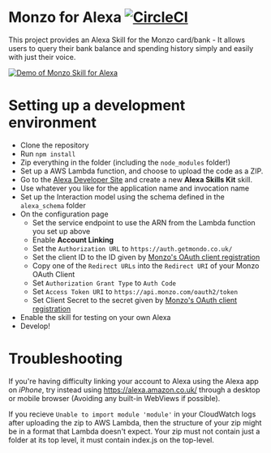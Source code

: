 # Monzo for Alexa [![CircleCI](https://circleci.com/gh/Geit/alexa-monzo.svg?style=svg)](https://circleci.com/gh/Geit/alexa-monzo)
This project provides an Alexa Skill for the Monzo card/bank - It allows users to query their bank balance and spending history simply and easily with just their voice.

[![Demo of Monzo Skill for Alexa](http://img.youtube.com/vi/_CUqqCOAV6s/0.jpg)](http://www.youtube.com/watch?v=_CUqqCOAV6s)

# Setting up a development environment
- Clone the repository
- Run `npm install`
- Zip everything in the folder (including the `node_modules` folder!)
- Set up a AWS Lambda function, and choose to upload the code as a ZIP.
- Go to the [Alexa Developer Site](https://developer.amazon.com/edw/home.html) and create a new **Alexa Skills Kit** skill.
- Use whatever you like for the application name and invocation name
- Set up the Interaction model using the schema defined in the `alexa_schema` folder
- On the configuration page
    - Set the service endpoint to use the ARN from the Lambda function you set up above
    - Enable **Account Linking**
    - Set the `Authorization URL` to `https://auth.getmondo.co.uk/`
    - Set the client ID to the ID given by [Monzo's OAuth client registration](https://developers.getmondo.co.uk/apps/home)
    - Copy one of the `Redirect URLs` into the `Redirect URI` of your Monzo OAuth Client
    - Set `Authorization Grant Type` to `Auth Code`
    - Set `Access Token URI` to `https://api.monzo.com/oauth2/token`
    - Set Client Secret to the secret given by [Monzo's OAuth client registration](https://developers.getmondo.co.uk/apps/home)
- Enable the skill for testing on your own Alexa
- Develop!

# Troubleshooting
If you're having difficulty linking your account to Alexa using the Alexa app on *iPhone*, try instead using https://alexa.amazon.co.uk/ through a desktop or mobile browser (Avoiding any built-in WebViews if possible).

If you recieve `Unable to import module 'module'` in your CloudWatch logs after uploading the zip to AWS Lambda, then the structure of your zip might be in a format that Lambda doesn't expect. Your zip must not contain just a folder at its top level, it must contain index.js on the top-level.
